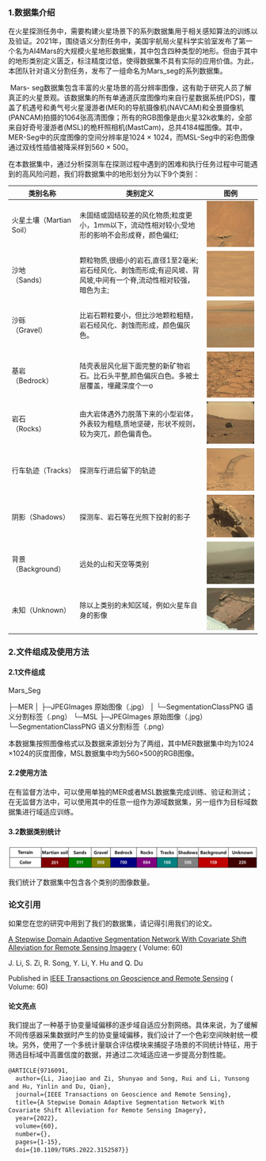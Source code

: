 ### 1.数据集介绍

​	在火星探测任务中，需要构建火星场景下的系列数据集用于相关感知算法的训练以及验证。2021年，围绕语义分割任务中，美国宇航局火星科学实验室发布了第一个名为AI4Mars的大规模火星地形数据集，其中包含四种类型的地形。但由于其中的地形类别定义匮乏，标注精度过低，使得数据集不具有实际的应用价值。为此，本团队针对语义分割任务，发布了一组命名为Mars_seg的系列数据集。

​	Mars- seg数据集包含丰富的火星场景的高分辨率图像，这有助于研究人员了解真正的火星景观。该数据集的所有单通道灰度图像均来自行星数据系统(PDS)，覆盖了机遇号和勇气号火星漫游者(MER)的导航摄像机(NAVCAM)和全景摄像机(PANCAM)拍摄的1064张高清图像；所有的RGB图像是由火星32k收集的，全部来自好奇号漫游者(MSL)的桅杆照相机(MastCam)，总共4184幅图像。其中，MER-Seg中的灰度图像的空间分辨率是1024 × 1024，而MSL-Seg中的彩色图像通过双线性插值被降采样到560 × 500。

​	在本数据集中，通过分析探测车在探测过程中遇到的困难和执行任务过程中可能遇到的高风险问题，我们将数据集中的地形划分为以下9个类别：

| 类别名称                 | 类别定义                                                     | 图例                                                         |
| ------------------------ | ------------------------------------------------------------ | ------------------------------------------------------------ |
| 火星土壤（Martian Soil） | 未固结或固结较差的风化物质;粒度更小，1mm以下，流动性相对较小;受地形的影响不会形成脊，颜色偏红; | <img src=".\pic\exm1.png" alt="image-20220507173101076" style="zoom:50%;" /> |
| 沙地<br />（Sands）      | 颗粒物质,很细小的岩石,直径1至2毫米;岩石经风化、剥蚀而形成;有迎风坡、背风坡,中间有一个脊,流动性相对较强，暗色为主; | <img src=".\pic\image-20220507173119751.png" alt="image-20220507173119751" style="zoom:50%;" /> |
| 沙砾<br />（Gravel）     | 比岩石颗粒要小，但比沙地颗粒粗糙，岩石经风化、剥蚀而形成，颜色偏灰色。 | <img src=".\pic\image-20220507173131095.png" alt="image-20220507173131095" style="zoom:50%;" /> |
| 基岩<br />（Bedrock）    | 陆壳表层风化层下面完整的新矿物岩石。比石头平整,颜色偏灰白色。多被土层覆盖，埋藏深度个一o | <img src=".\pic\image-20220507173200263.png" alt="image-20220507173200263" style="zoom:50%;" /> |
| 岩石<br />（Rocks）      | 由大岩体遇外力脱落下来的小型岩体，外表较为粗糙,质地坚硬，形状不规则，较为突兀，颜色偏青色。 | <img src=".\pic\image-20220507173213432.png" alt="image-20220507173213432" style="zoom:50%;" /> |
| 行车轨迹（Tracks）       | 探测车行进后留下的轨迹                                       | <img src=".\pic\image-20220507173226008.png" alt="image-20220507173226008" style="zoom:50%;" /> |
| 阴影（Shadows）          | 探测车、岩石等在光照下投射的影子                             | <img src=".\pic\image-20220507173246046.png" alt="image-20220507173246046" style="zoom:50%;" /> |
| 背景（Background）       | 远处的山和天空等类别                                         | <img src=".\pic\image-20220507173257502.png" alt="image-20220507173257502" style="zoom:50%;" /> |
| 未知（Unknown）          | 除以上类别的未知区域，例如火星车自身的影像                   | <img src=".\pic\image-20220507173311377.png" alt="image-20220507173311377" style="zoom:50%;" /> |



### **2.文件组成**及使用方法

#### 2.1文件组成

Mars_Seg

├─MER
│  ├─JPEGImages	原始图像（.jpg）
│  └─SegmentationClassPNG	语义分割标签（.png）
└─MSL
    ├─JPEGImages	原始图像（.jpg）
    └─SegmentationClassPNG	语义分割标签（.png）

​	本数据集按照图像格式以及数据来源划分为了两组，其中MER数据集中均为1024 ×1024的灰度图像，MSL数据集中均为560×500的RGB图像。

#### 2.2使用方法

在有监督方法中，可以使用单独的MER或者MSL数据集完成训练、验证和测试；在无监督方法中，可以使用其中的任意一组作为源域数据集，另一组作为目标域数据集进行域适应训练。

#### 3.2数据类别统计

<img src=".\pic\counter.png" alt="image-20220507173246046" style="zoom:50%;" />

我们统计了数据集中包含各个类别的图像数量。



### 论文引用

如果您在您的研究中用到了我们的数据集，请记得引用我们的论文。

[A Stepwise Domain Adaptive Segmentation Network With Covariate Shift Alleviation for Remote Sensing Imagery](https://ieeexplore.ieee.org/document/9716091 ) ( Volume: 60)

J. Li, S. Zi, R. Song, Y. Li, Y. Hu and Q. Du

Published in [IEEE Transactions on Geoscience and Remote Sensing](https://ieeexplore.ieee.org/xpl/RecentIssue.jsp?punumber=36) ( Volume: 60)

#### 论文亮点

​	我们提出了一种基于协变量域偏移的逐步域自适应分割网络。具体来说，为了缓解不同传感器采集数据时产生的协变量域偏移，我们设计了一个色彩空间映射统一模块。另外，使用了一个多统计量联合评估模块来捕捉子场景的不同统计特征，用于筛选目标域中高置信度的数据，并通过二次域适应进一步提高分割性能。

```
@ARTICLE{9716091,
  author={Li, Jiaojiao and Zi, Shunyao and Song, Rui and Li, Yunsong and Hu, Yinlin and Du, Qian},
  journal={IEEE Transactions on Geoscience and Remote Sensing}, 
  title={A Stepwise Domain Adaptive Segmentation Network With Covariate Shift Alleviation for Remote Sensing Imagery}, 
  year={2022},
  volume={60},
  number={},
  pages={1-15},
  doi={10.1109/TGRS.2022.3152587}}
```


